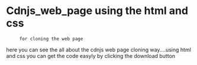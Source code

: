    # Cdnjs_web_page using the html and css  
         for cloning the web page 
   here you can see the all about the cdnjs web page cloning way....using html and css
    you can get the code easyly by clicking the download button
